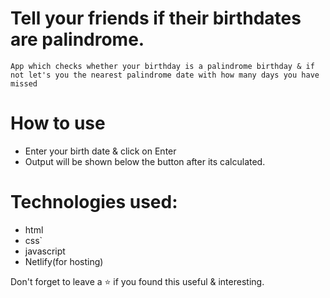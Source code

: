 # Tell your friends if their birthdates are palindrome.

    App which checks whether your birthday is a palindrome birthday & if not let's you the nearest palindrome date with how many days you have missed

# How to use
   * Enter your birth date & click on Enter
   * Output will be shown below the button after its calculated.

# Technologies used:

   * html
   * css`
   * javascript
   * Netlify(for hosting)

Don't forget to leave a ⭐ if you found this useful & interesting. 